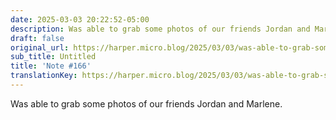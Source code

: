 ```yaml
---
date: 2025-03-03 20:22:52-05:00
description: Was able to grab some photos of our friends Jordan and Marlene.
draft: false
original_url: https://harper.micro.blog/2025/03/03/was-able-to-grab-some.html
sub_title: Untitled
title: 'Note #166'
translationKey: https://harper.micro.blog/2025/03/03/was-able-to-grab-some.html
---
```


Was able to grab some photos of our friends Jordan and Marlene.